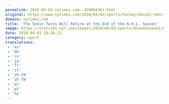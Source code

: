 ```yaml
---
permalink: 2018-04-02-nytimes.com--429064361.html
original: https://www.nytimes.com/2018/04/02/sports/hockey/daniel-henrik-sedin-canucks-retirement.html?partner=rss&amp;emc=rss
domain: nytimes.com
title: 'The Sedin Twins Will Retire at the End of the N.H.L. Season'
image: https://static01.nyt.com/images/2018/04/03/sports/03sedinsweb1/03sedinsweb1-mediumThreeByTwo440.jpg
date: 2018-04-02 18:26:22
category: sport
translations: 
 - 'es'
 - 'de'
 - 'ru'
 - 'ja'
 - 'fr'
 - 'it'
 - 'zh-CN'
 - 'zh-TW'
 - 'ar'
 - 'pt'
 - 'hy'
---
```


